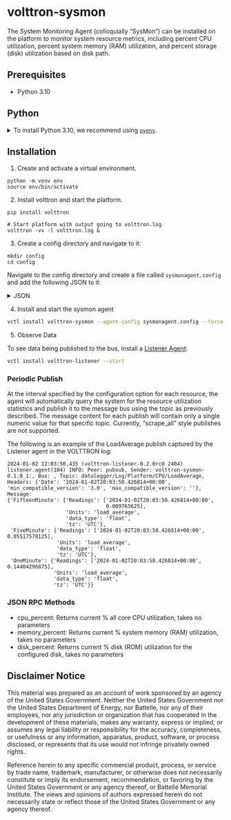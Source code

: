 # volttron-sysmon

The System Monitoring Agent (colloquially “SysMon”) can be installed on the platform to monitor system resource metrics,
including percent CPU utilization, percent system memory (RAM) utilization, and percent storage (disk) utilization based
on disk path.

## Prerequisites

* Python 3.10

## Python

<details>
<summary>To install Python 3.10, we recommend using <a href="https://github.com/pyenv/pyenv"><code>pyenv</code></a>.</summary>

```bash
# install pyenv
git clone https://github.com/pyenv/pyenv ~/.pyenv

# setup pyenv (you should also put these three lines in .bashrc or similar)
export PATH="${HOME}/.pyenv/bin:${PATH}"
export PYENV_ROOT="${HOME}/.pyenv"
eval "$(pyenv init -)"

# install Python 3.10
pyenv install 3.10

# make it available globally
pyenv global system 3.10
```

</details>

## Installation

1. Create and activate a virtual environment.

```shell
python -m venv env
source env/bin/activate
```

2. Install volttron and start the platform.

```shell
pip install volttron

# Start platform with output going to volttron.log
volttron -vv -l volttron.log &
```

3. Create a config directory and navigate to it:

```shell
mkdir config
cd config
```

Navigate to the config directory and create a file called `sysmonagent.config` and add the following JSON to it:

<details>
<summary>JSON</summary>

```json
{
    "default_publish_type": "datalogger",
    "base_topic": "Log/Platform",
    "monitor": {
        "cpu_percent": {
            "point_name": "CPU/Percent",
            "check_interval": 5,
            "poll": false,
            "params": {
                "per_cpu": true,
                "capture_interval": null
            }
        },
        "cpu_times": {
            "point_name": "CPU/Times",
            "check_interval": 5,
            "poll": false,
            "params": {
                "per_cpu": false,
                "sub_points": {
                    "user": false,
                    "nice": false,
                    "system": false,
                    "idle": false,
                    "iowait": false,
                    "irq": false,
                    "softirq": false,
                    "steal": false,
                    "guest": false,
                    "guest_nice": false
                }
            }
        },
        "cpu_times_percent": {
            "point_name": "CPU/TimePercentages",
            "check_interval": 5,
            "poll": false,
            "params": {
                "per_cpu": false,
                "capture_interval": null,
                "sub_points": {
                    "user": false,
                    "nice": false,
                    "system": false,
                    "idle": false,
                    "iowait": false,
                    "irq": false,
                    "softirq": false,
                    "steal": false,
                    "guest": false,
                    "guest_nice": false
                }
            }
        },
        "cpu_statistics": {
            "point_name": "CPU/Statistics",
            "check_interval": 5,
            "poll": false,
            "params": {
                "sub_points": {
                    "ctx_switches": false,
                    "interrupts": false,
                    "soft_interrupts": false
                }
            }
        },
        "cpu_frequency": {
            "point_name": "CPU/Frequencies",
            "check_interval": 5,
            "poll": false,
            "params": {
                "per_cpu": false,
                "sub_points": {
                    "current": false,
                    "min": false,
                    "max": false
                }
            }
        },
        "memory": {
            "point_name": "Memory",
            "check_interval": 5,
            "poll": false,
            "params": {
                "sub_points": {
                    "total": false,
                    "available": true,
                    "percent": true,
                    "used": true,
                    "free": false,
                    "active": false,
                    "inactive": false,
                    "buffers": false,
                    "cached": false,
                    "shared": false,
                    "slab": false
                }
            }
        },
        "disk_usage": {
            "point_name": "Disk/Usage",
            "check_interval": 3600,
            "poll": false,
            "params": {
                "disk_path": ["/"],
                "sub_points": {
                    "total": false,
                    "used": true,
                    "free": true,
                    "percent": true
                }
            }
        },
        "load_average": {
            "point_name": "CPU/LoadAverage",
            "check_interval": 5,
            "poll": true,
            "params": {
                "sub_points": {
                    "OneMinute": true,
                    "FiveMinute": true,
                    "FifteenMinute": true
                }
            }
        },
        "swap": {
            "point_name": "Swap",
            "check_interval": 5,
            "poll": false,
            "params": {
                "sub_points": {
                    "total": false,
                    "used": true,
                    "free": true,
                    "percent": true,
                    "sin": false,
                    "sout": false
                }
            }
        },
        "path_usage": {
            "point_name": "Disk/Path/Usage",
            "check_interval": 3600,
            "poll": false,
            "params": {
                "path_name": "/var/log/journal"
            }
        },
        "path_usage_rate": {
            "point_name": "Disk/Path/Rate",
            "check_interval": 3600,
            "poll": false,
            "params": {
                "path_name": "/var/log/journal"
            }
        },
        "disk_io": {
            "point_name": "Disk/IO",
            "check_interval": 5,
            "poll": false,
            "params": {
                "per_disk": false,
                "included_disks": [],
                "no_wrap": true,
                "sub_points": {
                    "read_count": false,
                    "write_count": false,
                    "read_bytes": true,
                    "write_bytes": true,
                    "read_time": true,
                    "write_time": true,
                    "read_merged_count": false,
                    "write_merged_count": false,
                    "busy_time": true,
                    "read_throughput": true,
                    "write_throughput": true
                }
            }
        },
        "network_io": {
            "point_name": "Network/IO",
            "check_interval": 5,
            "poll": false,
            "params": {
                "per_nic": true,
                "included_nics": [],
                "no_wrap": true,
                "sub_points": {
                    "bytes_sent": true,
                    "bytes_recv": true,
                    "packets_sent": true,
                    "packets_recv": true,
                    "errin": true,
                    "errout": true,
                    "dropin": true,
                    "dropout": true,
                    "receive_throughput": true,
                    "send_throughput": true
                }
            }
        },
        "network_connections": {
            "point_name": "Network/Connections",
            "check_interval": 5,
            "poll": false,
            "params": {
                "kind": "inet",
                "sub_points": {
                    "fd": false,
                    "family": false,
                    "type": false,
                    "laddr": false,
                    "raddr": false,
                    "status": false,
                    "pid": false
                }
            }
        },
        "network_interface_addresses": {
            "point_name": "Network/Interface/Addresses",
            "check_interval": 5,
            "poll": false,
            "params": {
                "included_interfaces": [],
                "sub_points": {
                    "family": false,
                    "address": false,
                    "netmask": false,
                    "broadcast": false,
                    "ptp": false
                }
            }
        },
        "network_interface_statistics": {
            "point_name": "Network/Interface/Addresses",
            "check_interval": 5,
            "poll": false,
            "params": {
                "included_interfaces": [],
                "sub_points": {
                    "isup": false,
                    "duplex": false,
                    "speed": false,
                    "mtu": false
                }
            }
        },
        "sensors_temperatures": {
            "point_name": "Sensors/Temperatures",
            "check_interval": 5,
            "poll": false,
            "params": {
                "fahrenheit": false,
                "included_sensors": [],
                "sub_points": {
                    "label": true,
                    "current": true,
                    "high": true,
                    "critical": true
                }
            }
        },
        "sensors_fans": {
            "point_name": "Sensors/Fans",
            "check_interval": 5,
            "poll": false,
            "params": {
                "included_sensors": [],
                "sub_points": {
                    "label": false,
                    "current": false
                }
            }
        },
        "sensors_battery": {
            "point_name": "Sensors/Battery",
            "check_interval": 5,
            "poll": false,
            "params": {
                "sub_points": {
                    "percent": false,
                    "secsleft": false,
                    "power_plugged": false
                }
            }
        },
        "boot_time": {
            "point_name": "BootTime",
            "check_interval": 5,
            "poll": false,
            "params": {}
        },
        "users": {
            "point_name": "Users",
            "check_interval": 5,
            "poll": false,
            "params": {
                "sub_points": {
                    "name": false,
                    "terminal": false,
                    "host": false,
                    "started": false,
                    "pid": false
                }
            }
        }
    }
}

```

</details>

4. Install and start the sysmon agent

```bash
vctl install volttron-sysmon --agent-config sysmonagent.config --force --start
```

5. Observe Data

To see data being published to the bus, install a [Listener Agent](https://pypi.org/project/volttron-listener/):

```bash
vctl install volttron-listener --start
```

### Periodic Publish

At the interval specified by the configuration option for each resource, the agent will automatically query the system
for the resource utilization statistics and publish it to the message bus using the topic as previously described.  The
message content for each publish will contain only a single numeric value for that specific topic.  Currently,
“scrape_all” style publishes are not supported.

The following is an example of the LoadAverage publish captured by the Listener agent in the VOLTTRON log:

```log
2024-01-02 12:03:50,435 (volttron-listener-0.2.0rc0 2404) listener.agent(104) INFO: Peer: pubsub, Sender: volttron-sysmon-0.1.0_1:, Bus: , Topic: datalogger/Log/Platform/CPU/LoadAverage, Headers: {'Date': '2024-01-02T20:03:50.426814+00:00', 'min_compatible_version': '3.0', 'max_compatible_version': ''}, Message:
{'FifteenMinute': {'Readings': ['2024-01-02T20:03:50.426814+00:00',
                                0.009765625],
                   'Units': 'load_average',
                   'data_type': 'float',
                   'tz': 'UTC'},
 'FiveMinute': {'Readings': ['2024-01-02T20:03:50.426814+00:00', 0.05517578125],
                'Units': 'load_average',
                'data_type': 'float',
                'tz': 'UTC'},
 'OneMinute': {'Readings': ['2024-01-02T20:03:50.426814+00:00', 0.14404296875],
               'Units': 'load_average',
               'data_type': 'float',
               'tz': 'UTC'}}
```


### JSON RPC Methods

- cpu_percent:  Returns current % all core CPU utilization, takes no parameters
- memory_percent:  Returns current % system memory (RAM) utilization, takes no parameters
- disk_percent:  Returns current % disk (ROM) utilization for the configured disk, takes no parameters

## Disclaimer Notice

This material was prepared as an account of work sponsored by an agency of the
United States Government.  Neither the United States Government nor the United
States Department of Energy, nor Battelle, nor any of their employees, nor any
jurisdiction or organization that has cooperated in the development of these
materials, makes any warranty, express or implied, or assumes any legal
liability or responsibility for the accuracy, completeness, or usefulness or any
information, apparatus, product, software, or process disclosed, or represents
that its use would not infringe privately owned rights.

Reference herein to any specific commercial product, process, or service by
trade name, trademark, manufacturer, or otherwise does not necessarily
constitute or imply its endorsement, recommendation, or favoring by the United
States Government or any agency thereof, or Battelle Memorial Institute. The
views and opinions of authors expressed herein do not necessarily state or
reflect those of the United States Government or any agency thereof.
